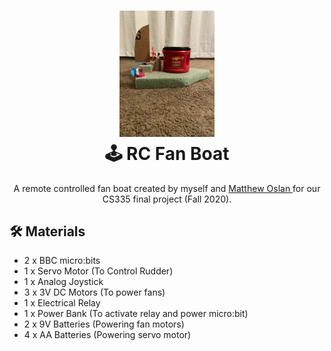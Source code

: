 <h1 align="center">
  <img src="/pics/IMG_6369.jpg" width=30% height=30%><br/>
 🕹 ️RC Fan Boat
</h1>
<p align="center" justify="center">  A remote controlled fan boat created by myself and <a href=https://github.com/Derpthemeus >Matthew Oslan </a>for our CS335 final project (Fall 2020). </p>

## 🛠️ Materials
- 2 x BBC micro:bits
- 1 x Servo Motor (To Control Rudder)
- 1 x Analog Joystick
- 3 x 3V DC Motors (To power fans)
- 1 x Electrical Relay
- 1 x Power Bank (To activate relay and power micro:bit)
- 2 x 9V Batteries (Powering fan motors)
- 4 x AA Batteries (Powering servo motor)
